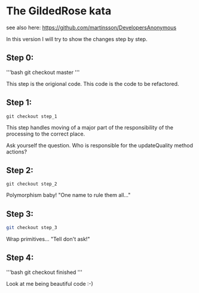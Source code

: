 # The GildedRose kata #

see also here: https://github.com/martinsson/DevelopersAnonymous

In this version I will try to show the changes step by step.


## Step 0: 

'''bash
git checkout master
'''

This step is the origional code. This code is the code to be refactored.

## Step 1:

`git checkout step_1`

This step handles moving of a major part of the responsibility of the processing to the correct place.

Ask yourself the question. Who is responsible for the updateQuality method actions?

## Step 2:

`git checkout step_2`

Polymorphism baby! "One name to rule them all..."

## Step 3:

```bash
git checkout step_3
```

Wrap primitives... "Tell don't ask!"

## Step 4:

'''bash
git checkout finished
'''

Look at me being beautiful code :-)



